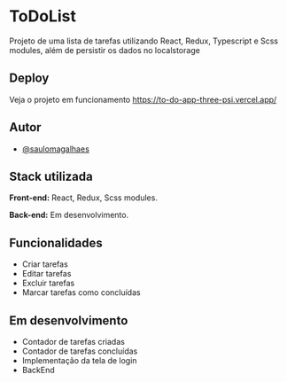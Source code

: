 
# ToDoList

Projeto de uma lista de tarefas utilizando React, Redux, Typescript e Scss modules, além de persistir os dados no localstorage




## Deploy

Veja o projeto em funcionamento https://to-do-app-three-psi.vercel.app/

## Autor

- [@saulomagalhaes](https://www.linkedin.com/in/sauloam/)
## Stack utilizada

**Front-end:** React, Redux, Scss modules.

**Back-end:** Em desenvolvimento.


## Funcionalidades

- Criar tarefas
- Editar tarefas
- Excluir tarefas
- Marcar tarefas como concluídas


## Em desenvolvimento

- Contador de tarefas criadas
- Contador de tarefas concluídas
- Implementação da tela de login
- BackEnd
